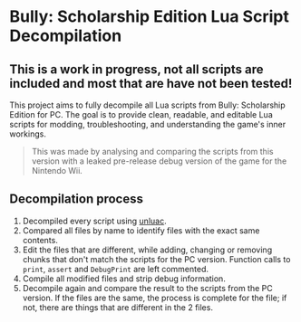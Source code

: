 # Bully: Scholarship Edition Lua Script Decompilation
## This is a work in progress, not all scripts are included and most that are have not been tested!

This project aims to fully decompile all Lua scripts from Bully: Scholarship Edition for PC. The goal is to provide clean, readable, and editable Lua scripts for modding, troubleshooting, and understanding the game's inner workings.
> This was made by analysing and comparing the scripts from this version with a leaked pre-release debug version of the game for the Nintendo Wii.

## Decompilation process
1) Decompiled every script using [unluac](https://sourceforge.net/projects/unluac/).
2) Compared all files by name to identify files with the exact same contents.
3) Edit the files that are different, while adding, changing or removing chunks that don't match the scripts for the PC version. Function calls to `print`, `assert` and `DebugPrint` are left commented.
5) Compile all modified files and strip debug information.
6) Decompile again and compare the result to the scripts from the PC version. If the files are the same, the process is complete for the file; if not, there are things that are different in the 2 files.
